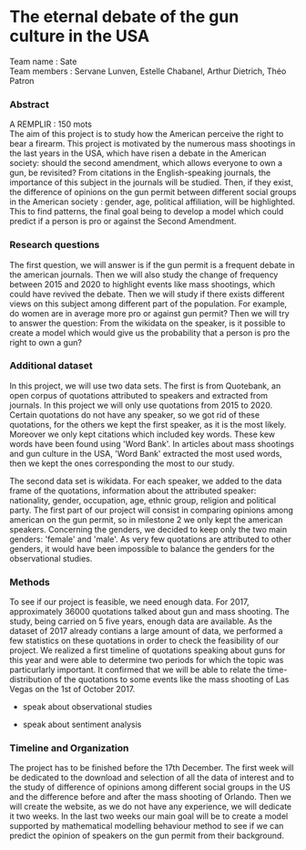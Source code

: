 # The eternal debate of the gun culture in the USA

Team name : Sate \
Team members : Servane Lunven, Estelle Chabanel, Arthur Dietrich, Théo Patron

### Abstract 

A REMPLIR : 150 mots \
The aim of this project is to study how the American perceive the right to bear a firearm. This project is motivated by the numerous mass shootings in the last years in the USA, which have risen a debate in the American society: should the second amendment, which allows everyone to own a gun, be revisited? From citations in the English-speaking journals, the importance of this subject in the journals will be studied. Then, if they exist, the difference of opinions on the gun permit between different social groups in the American society : gender, age, political affiliation, will be highlighted. This to find patterns, the final goal being to develop a model which could predict if a person is pro or against the Second Amendment. 

### Research questions
The first question, we will answer is if the gun permit is a frequent debate in the american journals. Then we will also study the change of frequency between 2015 and 2020 to highlight events like mass shootings, which could have revived the debate. Then we will study if there exists different views on this subject among different part of the population. For example, do women are in average more pro or against gun permit? Then we will try to answer the question:  From the wikidata on the speaker, is it possible to create a model which would give us the probability that a person is pro the right to own a gun? 


### Additional dataset
In this project, we will use two data sets. The first is from Quotebank, an open corpus of quotations attributed to speakers and extracted from journals. In this project we will only use quotations from 2015 to 2020. Certain quotations do not have any speaker, so we got rid of these quotations, for the others we kept the first speaker, as it is the most likely. Moreover we only kept citations which included key words. These kew words have been found using 'Word Bank'. In articles about mass shootings and  gun culture in the USA, 'Word Bank' extracted the most used words, then we kept the ones corresponding the most to our study. 

The second data set is wikidata. For each speaker, we added to the  data frame of the quotations, information about the attributed speaker: nationality, gender, occupation, age, ethnic group, religion and political party. The first part of our project will consist in comparing opinions among american on the gun permit, so in milestone 2 we only kept the american speakers. Concerning the genders, we decided to keep only the two main genders: 'female' and 'male'. As very few quotations are attributed to other genders, it would have been impossible to balance the genders for the observational studies. 

### Methods 
To see if our project is feasible, we need enough data. For 2017, approximately 36000 quotations talked about gun and mass shooting. The study, being carried on 5 five years, enough data are available. As the dataset of 2017 already contians a large amount of data, we performed a few statistics on these quotations in order to check the feasibility of our project.
We realized a first timeline of quotations speaking about guns for this year and were able to determine two periods for which the topic was particurlarly important. It confirmed that we will be able to relate the time-distribution of the quotations to some events like the mass shooting of Las Vegas on the 1st of October 2017.

- speak about observational studies

- speak about sentiment analysis


### Timeline and Organization
The project has to be finished before the 17th December. The first week will be dedicated to the download and selection of all the data of interest and to the study of difference of opinions among different social groups in the US and the difference before and after the mass shooting of Orlando. Then we will create the website, as we do not have any experience, we will dedicate it two weeks. In the last two weeks our main goal will be to create a model supported by mathematical modelling behaviour method to see if we can predict the opinion of speakers on the gun permit from their background.








